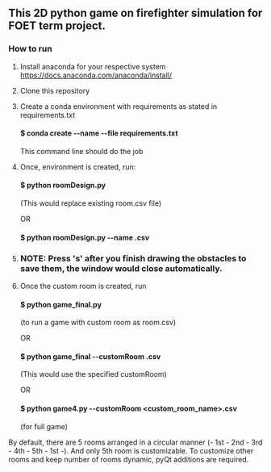 
## This 2D python game on firefighter simulation for FOET term project.

### How to run

1. Install anaconda for your respective system
    https://docs.anaconda.com/anaconda/install/

2. Clone this repository

3. Create a conda environment with requirements as stated in requirements.txt

    #### $ conda create --name <env> --file requirements.txt
    This command line should do the job

4. Once, environment is created, run:
    
   #### $ python roomDesign.py
   (This would replace existing room.csv file)
    
   OR 
    
   #### $ python roomDesign.py --name <name of room>.csv
    
6. ### NOTE: Press 's' after you finish drawing the obstacles to save them, the window would close automatically.
  
5. Once the custom room is created, run
   
   #### $ python game_final.py
   (to run a game with custom room as room.csv)
   
   OR
   
   #### $ python game_final --customRoom <custom room name>.csv
   (This would use the specified customRoom)
    
   OR
   
   #### $ python game4.py --customRoom <custom_room_name>.csv
   (for full game)
  
By default, there are 5 rooms arranged in a circular manner (- 1st - 2nd - 3rd - 4th - 5th - 1st -). And only 5th room is customizable. To customize other rooms and keep number of rooms dynamic, pyQt additions are required.

